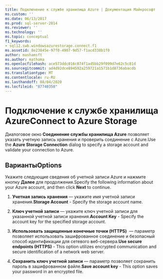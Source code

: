 ```yaml
---
title: Подключение к службе хранилища Azure | Документация Майкрософт
ms.custom: ''
ms.date: 06/13/2017
ms.prod: sql-server-2014
ms.reviewer: ''
ms.technology: ''
ms.topic: conceptual
f1_keywords:
- sql12.swb.windowsazurestorage.connect.f1
ms.assetid: 8e23845e-97f0-4907-9d57-f1acd338b1f0
author: mashamsft
ms.author: mathoma
ms.openlocfilehash: ace573ddc016c074f1ad5bb29f099d7e62c5c81d
ms.sourcegitcommit: ad4d92dce894592a259721a1571b1d8736abacdb
ms.translationtype: MT
ms.contentlocale: ru-RU
ms.lasthandoff: 08/04/2020
ms.locfileid: "87740358"
---
```

# <a name="connect-to-azure-storage"></a><span data-ttu-id="dfbf6-102">Подключение к службе хранилища Azure</span><span class="sxs-lookup"><span data-stu-id="dfbf6-102">Connect to Azure Storage</span></span>
  <span data-ttu-id="dfbf6-103">Диалоговое окно **Соединение службы хранилища Azure** позволяет указать учетную запись хранения и проверить соединение с Azure.</span><span class="sxs-lookup"><span data-stu-id="dfbf6-103">Use the **Azure Storage Connection** dialog to specify a storage account and validate your connection to Azure.</span></span>  
  
## <a name="options"></a><span data-ttu-id="dfbf6-104">Варианты</span><span class="sxs-lookup"><span data-stu-id="dfbf6-104">Options</span></span>  
 <span data-ttu-id="dfbf6-105">Укажите следующие сведения об учетной записи Azure и нажмите кнопку **Далее** для продолжения.</span><span class="sxs-lookup"><span data-stu-id="dfbf6-105">Specify the following information about your Azure account, and then click **Next** to continue.</span></span>  
  
1.  <span data-ttu-id="dfbf6-106">**Учетная запись хранения** — укажите имя учетной записи хранения.</span><span class="sxs-lookup"><span data-stu-id="dfbf6-106">**Storage Account** - Specify the storage account name.</span></span>  
  
2.  <span data-ttu-id="dfbf6-107">**Ключ учетной записи** — укажите ключ учетной записи для указанной учетной записи хранения.</span><span class="sxs-lookup"><span data-stu-id="dfbf6-107">**Account Key** - Specify the account key for the specified storage account.</span></span>  
  
3.  <span data-ttu-id="dfbf6-108">**Использовать защищенные конечные точки (HTTPS)**  — параметр позволяет использовать зашифрованное соединение и безопасный способ идентификации для сетевого веб-сервера.</span><span class="sxs-lookup"><span data-stu-id="dfbf6-108">**Use secure endpoints (HTTPS)** - This option utilizes encrypted communication and secure identification of a network web server.</span></span>  
  
4.  <span data-ttu-id="dfbf6-109">**Сохранить ключ учетной записи** — параметр позволяет сохранить пароль в зашифрованном файле.</span><span class="sxs-lookup"><span data-stu-id="dfbf6-109">**Save account key** - This option saves your password in an encrypted file.</span></span>  
  
  
